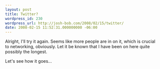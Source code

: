 ```yaml
---
layout: post
title: Twitter?
wordpress_id: 230
wordpress_url: http://josh-bob.com/2008/02/15/twitter/
date: 2008-02-15 11:52:31.000000000 -06:00
---
```

Alright, I'll try it again. Seems like more people are in on it, which is crucial to networking, obviously. Let it be known that I have been on here quite possibly the longest.

Let's see how it goes...
